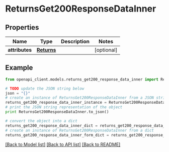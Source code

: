 # ReturnsGet200ResponseDataInner


## Properties
Name | Type | Description | Notes
------------ | ------------- | ------------- | -------------
**attributes** | [**Returns**](Returns.md) |  | [optional] 

## Example

```python
from openapi_client.models.returns_get200_response_data_inner import ReturnsGet200ResponseDataInner

# TODO update the JSON string below
json = "{}"
# create an instance of ReturnsGet200ResponseDataInner from a JSON string
returns_get200_response_data_inner_instance = ReturnsGet200ResponseDataInner.from_json(json)
# print the JSON string representation of the object
print ReturnsGet200ResponseDataInner.to_json()

# convert the object into a dict
returns_get200_response_data_inner_dict = returns_get200_response_data_inner_instance.to_dict()
# create an instance of ReturnsGet200ResponseDataInner from a dict
returns_get200_response_data_inner_form_dict = returns_get200_response_data_inner.from_dict(returns_get200_response_data_inner_dict)
```
[[Back to Model list]](../README.md#documentation-for-models) [[Back to API list]](../README.md#documentation-for-api-endpoints) [[Back to README]](../README.md)



